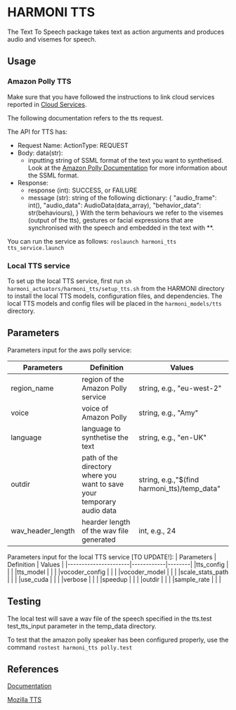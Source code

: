 # HARMONI TTS

The Text To Speech package takes text as action arguments and produces audio and visemes for speech. 

## Usage


### Amazon Polly TTS

Make sure that you have followed the instructions to link cloud services reported in [Cloud Services](https://harmoni-20.readthedocs.io/en/latest/configuration/Cloud-Services.html).


The following documentation refers to the tts request.

The API for TTS has:

- Request Name: ActionType: REQUEST
- Body: data(str): 
  - inputting string of SSML format of the text you want to synthetised. Look at the [Amazon Polly Documentation](https://docs.aws.amazon.com/polly/latest/dg/supportedtags.html) for more information about the SSML format.
- Response:
    - response (int): SUCCESS, or FAILURE
    - message (str): string of the following dictionary:
        {
            "audio_frame": int(),
            "audio_data": AudioData(data_array),
            "behavior_data": str(behaviours),
        }
        With the term behaviours we refer to the visemes (output of the tts), gestures or facial expressions that are synchronised with the speech and embedded in the text with **.


You can run the service as follows: 
```roslaunch harmoni_tts tts_service.launch```



### Local TTS service
To set up the local TTS service, first run `sh harmoni_actuators/harmoni_tts/setup_tts.sh` from the HARMONI directory to install the local TTS models, configuration files, and dependencies. The local TTS models and config files will be placed in the `harmoni_models/tts` directory.





## Parameters
Parameters input for the aws polly service: 


| Parameters           | Definition | Values |
|----------------------|------------|--------|
|region_name           |    region of the Amazon Polly service        |string, e.g., "eu-west-2"        |
|voice                 |   voice of Amazon Polly         | string, e.g., "Amy"       |
|language              | language to synthetise the text       | string, e.g., "en-UK"       |
|outdir                |   path of the directory where you want to save your temporary audio data         | string, e.g.,"$(find harmoni_tts)/temp_data"     |
|wav_header_length      |    hearder length of the wav file generated        | int, e.g., 24       |

Parameters input for the local TTS service [TO UPDATE!]:
| Parameters           | Definition | Values |
|----------------------|------------|--------|
|tts_config            |            |        |
|tts_model             |            |        |
|vocoder_config        |            |        |
|vocoder_model         |            |        |
|scale_stats_path      |            |        |
|use_cuda              |            |        |
|verbose               |            |        |
|speedup               |            |        |
|outdir                |            |        |
|sample_rate           |            |        |

## Testing

The local test will save a wav file of the speech specified in the tts.test test_tts_input parameter in the temp_data directory. 

To test that the amazon polly speaker has been configured properly, use the command ```rostest harmoni_tts polly.test```
## References
[Documentation](https://harmoni20.readthedocs.io/en/latest/packages/harmoni_tts.html)

[Mozilla TTS](https://github.com/mozilla/TTS)
